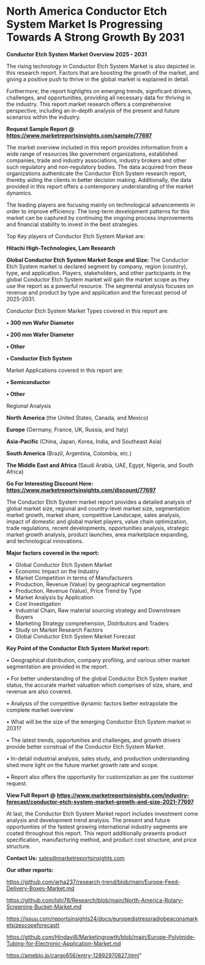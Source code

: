 # North America Conductor Etch System Market Is Progressing Towards A Strong Growth By 2031

<Strong> Conductor Etch System Market Overview 2025 - 2031</strong>

The rising technology in Conductor Etch System Market is also depicted in this research report. Factors that are boosting the growth of the market, and giving a positive push to thrive in the global market is explained in detail.

Furthermore, the report highlights on emerging trends, significant drivers, challenges, and opportunities, providing all necessary data for thriving in the industry. This report market research offers a comprehensive perspective, including an in-depth analysis of the present and future scenarios within the industry.

<strong>Request Sample Report @ <a href=https://www.marketreportsinsights.com/sample/77697>https://www.marketreportsinsights.com/sample/77697</a></strong>

The market overview included in this report provides information from a wide range of resources like government organizations, established companies, trade and industry associations, industry brokers and other such regulatory and non-regulatory bodies. The data acquired from these organizations authenticate the Conductor Etch System research report, thereby aiding the clients in better decision making. Additionally, the data provided in this report offers a contemporary understanding of the market dynamics.

The leading players are focusing mainly on technological advancements in order to improve efficiency. The long-term development patterns for this market can be captured by continuing the ongoing process improvements and financial stability to invest in the best strategies.

Top Key players of Conductor Etch System Market are:

<strong>Hitachi High-Technologies, Lam Research</strong>

<strong><b>Global Conductor Etch System Market Scope and Size:</b></strong>
The Conductor Etch System market is declared segment by company, region (country), type, and application. Players, stakeholders, and other participants in the global Conductor Etch System market will gain the market scope as they use the report as a powerful resource. The segmental analysis focuses on revenue and product by type and application and the forecast period of 2025-2031.

Conductor Etch System Market Types covered in this report are:

<strong>• 300 mm Wafer Diameter

• 200 mm Wafer Diameter

• Other

• Conductor Etch System</strong>

Market Applications covered in this report are:

<strong>• Semiconductor

• Other</strong> 

Regional Analysis

<strong>North America</strong> (the United States, Canada, and Mexico)

<strong>Europe</strong> (Germany, France, UK, Russia, and Italy)

<strong>Asia-Pacific</strong> (China, Japan, Korea, India, and Southeast Asia)

<strong>South America</strong> (Brazil, Argentina, Colombia, etc.)

<strong>The Middle East and Africa</strong> (Saudi Arabia, UAE, Egypt, Nigeria, and South Africa)

<strong>Go For Interesting Discount Here: <a href=https://www.marketreportsinsights.com/discount/77697>https://www.marketreportsinsights.com/discount/77697</a></strong>

The Conductor Etch System market report provides a detailed analysis of global market size, regional and country-level market size, segmentation market growth, market share, competitive Landscape, sales analysis, impact of domestic and global market players, value chain optimization, trade regulations, recent developments, opportunities analysis, strategic market growth analysis, product launches, area marketplace expanding, and technological innovations.

<strong><b>Major factors covered in the report:</b></strong>
<ul>
  <li>Global Conductor Etch System Market </li>
  <li>Economic Impact on the Industry</li>
  <li>Market Competition in terms of Manufacturers</li>
  <li>Production, Revenue (Value) by geographical segmentation</li>
  <li>Production, Revenue (Value), Price Trend by Type</li>
  <li>Market Analysis by Application</li>
  <li>Cost Investigation</li>
  <li>Industrial Chain, Raw material sourcing strategy and Downstream Buyers</li>
  <li>Marketing Strategy comprehension, Distributors and Traders</li>
  <li>Study on Market Research Factors</li>
  <li>Global Conductor Etch System Market Forecast</li>
</ul>

<strong><b>Key Point of the Conductor Etch System Market report:</b></strong>

• Geographical distribution, company profiling, and various other market segmentation are provided in the report.

• For better understanding of the global Conductor Etch System market status, the accurate market valuation which comprises of size, share, and revenue are also covered.

• Analysis of the competitive dynamic factors better extrapolate the complete market overview

• What will be the size of the emerging Conductor Etch System market in 2031?

• The latest trends, opportunities and challenges, and growth drivers provide better construal of the Conductor Etch System Market.

• In-detail industrial analysis, sales study, and production understanding shed more light on the future market growth rate and scope.

• Report also offers the opportunity for customization as per the customer request.

<strong><b>View Full Report @ <a href=https://www.marketreportsinsights.com/industry-forecast/conductor-etch-system-market-growth-and-size-2021-77697>https://www.marketreportsinsights.com/industry-forecast/conductor-etch-system-market-growth-and-size-2021-77697</a></b></strong>


At last, the Conductor Etch System Market report includes investment come analysis and development trend analysis. The present and future opportunities of the fastest growing international industry segments are coated throughout this report. This report additionally presents product specification, manufacturing method, and product cost structure, and price structure.

<strong>Contact Us:</strong>
sales@marketreportsinsights.com

<strong>Our other reports:</strong>

<a href=https://github.com/arha237/research-trend/blob/main/Europe-Feed-Delivery-Boxes-Market.md>https://github.com/arha237/research-trend/blob/main/Europe-Feed-Delivery-Boxes-Market.md</a>

<a href=https://github.com/Ishi78/Research/blob/main/North-America-Rotary-Screening-Bucket-Market.md>https://github.com/Ishi78/Research/blob/main/North-America-Rotary-Screening-Bucket-Market.md</a>

<a href=https://issuu.com/reportsinsights24/docs/europedistressradiobeaconsmarketsizescopeforecastt>https://issuu.com/reportsinsights24/docs/europedistressradiobeaconsmarketsizescopeforecastt</a>

<a href=https://github.com/Hindavi8/Marketingrowth/blob/main/Europe-Polyimide-Tubing-for-Electronic-Application-Market.md>https://github.com/Hindavi8/Marketingrowth/blob/main/Europe-Polyimide-Tubing-for-Electronic-Application-Market.md</a>

<a href=https://ameblo.jp/cargo656/entry-12892970827.html>https://ameblo.jp/cargo656/entry-12892970827.html</a>"
